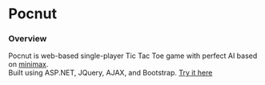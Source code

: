 # Pocnut
### Overview
Pocnut is web-based single-player Tic Tac Toe game with perfect AI based on [minimax](https://en.wikipedia.org/wiki/Minimax).  
Built using ASP.NET, JQuery, AJAX, and Bootstrap. [Try it here](http://pocnut.azurewebsites.net)
